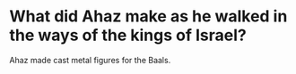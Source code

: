 # What did Ahaz make as he walked in the ways of the kings of Israel?

Ahaz made cast metal figures for the Baals. 